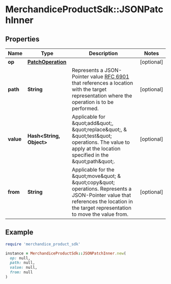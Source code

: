 # MerchandiceProductSdk::JSONPatchInner

## Properties

| Name | Type | Description | Notes |
| ---- | ---- | ----------- | ----- |
| **op** | [**PatchOperation**](PatchOperation.md) |  | [optional] |
| **path** | **String** | Represents a JSON-Pointer value [RFC 6901](https://datatracker.ietf.org/doc/html/rfc6901)               that references a location with the target representation where the               operation is to be performed. | [optional] |
| **value** | **Hash&lt;String, Object&gt;** | Applicable for \&quot;add\&quot;, \&quot;replace\&quot;, &amp; \&quot;test\&quot; operations. The               value to apply at the location specified in the \&quot;path\&quot;. | [optional] |
| **from** | **String** | Applicable for the \&quot;move\&quot; &amp; \&quot;copy\&quot; operations. Represents               a JSON-Pointer value that references the location in the target representation               to move the value from. | [optional] |

## Example

```ruby
require 'merchandice_product_sdk'

instance = MerchandiceProductSdk::JSONPatchInner.new(
  op: null,
  path: null,
  value: null,
  from: null
)
```

